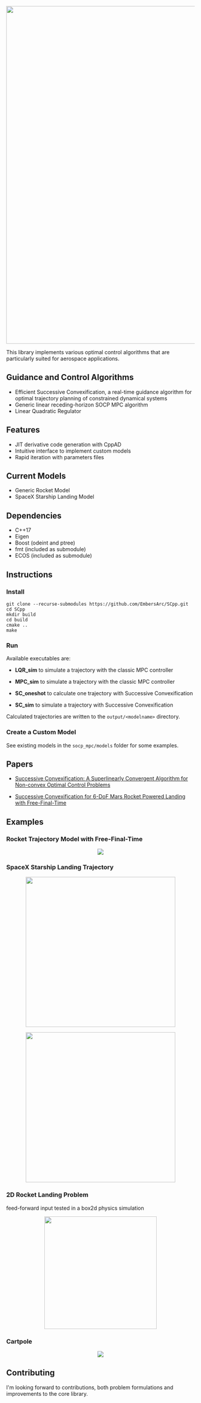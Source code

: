 <p align="center">
  <img width=900 src="https://i.imgur.com/lQxRb0Q.png">
</p>

This library implements various optimal control algorithms that are particularly suited for aerospace applications.

## Guidance and Control Algorithms

 * Efficient Successive Convexification, a real-time guidance algorithm for optimal trajectory planning of constrained dynamical systems
 * Generic linear receding-horizon SOCP MPC algorithm
 * Linear Quadratic Regulator

## Features

 * JIT derivative code generation with CppAD
 * Intuitive interface to implement custom models
 * Rapid iteration with parameters files
 

## Current Models

 * Generic Rocket Model
 * SpaceX Starship Landing Model
 

## Dependencies

 * C++17
 * Eigen
 * Boost (odeint and ptree)
 * fmt (included as submodule)
 * ECOS (included as submodule)

## Instructions

### Install

``` 
git clone --recurse-submodules https://github.com/EmbersArc/SCpp.git
cd SCpp
mkdir build
cd build
cmake ..
make
```

### Run

Available executables are:

* **LQR_sim** to simulate a trajectory with the classic MPC controller

* **MPC_sim** to simulate a trajectory with the classic MPC controller

* **SC_oneshot** to calculate one trajectory with Successive Convexification

* **SC_sim** to simulate a trajectory with Successive Convexification

Calculated trajectories are written to the `output/<modelname>` directory.

### Create a Custom Model

See existing models in the `socp_mpc/models` folder for some examples.

## Papers

* [Successive Convexification: A Superlinearly Convergent Algorithm for Non-convex Optimal Control Problems](https://arxiv.org/abs/1804.06539)

* [Successive Convexification for 6-DoF Mars Rocket Powered Landing with Free-Final-Time](https://arxiv.org/abs/1802.03827)

## Examples

### Rocket Trajectory Model with Free-Final-Time

<p align="center">
  <img src="https://thumbs.gfycat.com/DeliriousCandidAldabratortoise-size_restricted.gif">
</p>

### SpaceX Starship Landing Trajectory

<p align="center">
  <img width="400" src="https://user-images.githubusercontent.com/1352472/66057427-f736be00-e538-11e9-8078-727282910f54.png">
</p>
<p align="center">
  <img width="400" src="https://thumbs.gfycat.com/LastingCanineIcelandicsheepdog-small.gif">
</p>

### 2D Rocket Landing Problem

feed-forward input tested in a box2d physics simulation

<p align="center">
  <img width="300" src="https://thumbs.gfycat.com/DaringPortlyBlacklab-small.gif">
</p>


### Cartpole

<p align="center">
  <img src="https://thumbs.gfycat.com/KnobbyFlatCanvasback-small.gif">
</p>

## Contributing

I'm looking forward to contributions, both problem formulations and improvements to the core library.

